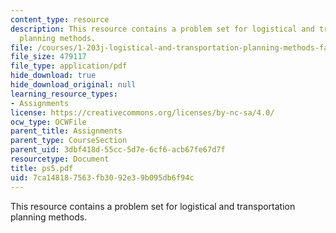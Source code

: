 ```yaml
---
content_type: resource
description: This resource contains a problem set for logistical and transportation
  planning methods.
file: /courses/1-203j-logistical-and-transportation-planning-methods-fall-2006/7ca148187563fb3092e39b095db6f94c_ps5.pdf
file_size: 479117
file_type: application/pdf
hide_download: true
hide_download_original: null
learning_resource_types:
- Assignments
license: https://creativecommons.org/licenses/by-nc-sa/4.0/
ocw_type: OCWFile
parent_title: Assignments
parent_type: CourseSection
parent_uid: 3dbf418d-55cc-5d7e-6cf6-acb67fe67d7f
resourcetype: Document
title: ps5.pdf
uid: 7ca14818-7563-fb30-92e3-9b095db6f94c
---
```

This resource contains a problem set for logistical and transportation planning methods.